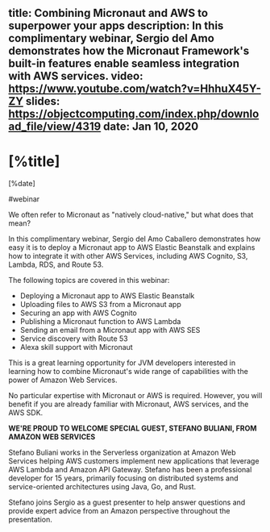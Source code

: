 title: Combining Micronaut and AWS to superpower your apps
description: In this complimentary webinar, Sergio del Amo demonstrates how the Micronaut Framework's built-in features enable seamless integration with AWS services.
video: https://www.youtube.com/watch?v=HhhuX45Y-ZY
slides: https://objectcomputing.com/index.php/download_file/view/4319
date: Jan 10, 2020
---

# [%title]

[%date] 

#webinar

We often refer to Micronaut as "natively cloud-native," but what does that mean?

In this complimentary webinar, Sergio del Amo Caballero demonstrates how easy it is to deploy a Micronaut app to AWS Elastic Beanstalk and explains how to integrate it with other AWS Services, including AWS Cognito, S3, Lambda, RDS, and Route 53.

The following topics are covered in this webinar:

- Deploying a Micronaut app to AWS Elastic Beanstalk
- Uploading files to AWS S3 from a Micronaut app
- Securing an app with AWS Cognito
- Publishing a Micronaut function to AWS Lambda
- Sending an email from a Micronaut app with AWS SES
- Service discovery with Route 53
- Alexa skill support with Micronaut

This is a great learning opportunity for JVM developers interested in learning how to combine Micronaut's wide range of capabilities with the power of Amazon Web Services.

No particular expertise with Micronaut or AWS is required. However, you will benefit if you are already familiar with Micronaut, AWS services, and the AWS SDK.


**WE'RE PROUD TO WELCOME SPECIAL GUEST, STEFANO BULIANI, FROM AMAZON WEB SERVICES**

Stefano Buliani works in the Serverless organization at Amazon Web Services helping AWS customers implement new applications that leverage AWS Lambda and Amazon API Gateway. Stefano has been a professional developer for 15 years, primarily focusing on distributed systems and service-oriented architectures using Java, Go, and Rust.

Stefano joins Sergio as a guest presenter to help answer questions and provide expert advice from an Amazon perspective throughout the presentation.